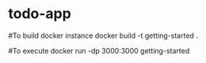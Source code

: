 # todo-app

#To build docker instance
docker build -t getting-started .

#To execute
docker run -dp 3000:3000 getting-started


